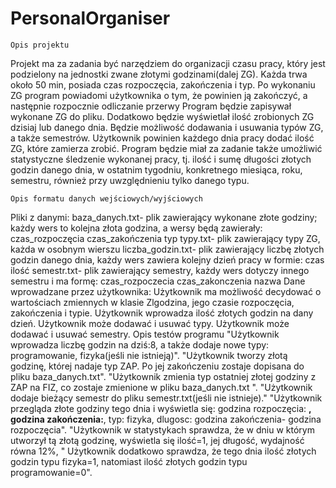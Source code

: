 # PersonalOrganiser
	Opis projektu
Projekt ma za zadania być narzędziem do organizacji czasu pracy, który jest podzielony na jednostki zwane złotymi godzinami(dalej ZG). Każda trwa około 50 min, posiada czas rozpoczęcia, zakończenia i typ. Po wykonaniu ZG program powiadomi użytkownika o tym, że powinien ją zakończyć, a następnie rozpocznie odliczanie przerwy  Program będzie zapisywał wykonane ZG do pliku. Dodatkowo będzie wyświetlał ilość zrobionych ZG dzisiaj lub danego dnia. Będzie możliwość dodawania i usuwania typów ZG, a także semestrów.
Użytkownik powinien każdego dnia pracy dodać ilość ZG, które zamierza zrobić. 
Program będzie miał za zadanie także umożliwić statystyczne śledzenie wykonanej pracy, tj. ilość i sumę długości złotych godzin danego dnia, w ostatnim tygodniu, konkretnego miesiąca, roku, semestru, również przy uwzględnieniu tylko danego typu. 



	Opis formatu danych wejściowych/wyjściowych
Pliki z danymi:
baza_danych.txt- plik zawierający wykonane złote godziny; każdy wers to kolejna złota godzina, a wersy będą zawierały: czas_rozpoczęcia czas_zakończenia typ
typy.txt- plik zawierający typy ZG, każda w osobnym wierszu
liczba_godzin.txt- plik zawierający liczbę złotych godzin danego dnia, każdy wers zawiera kolejny dzień pracy w formie: czas ilość
semestr.txt- plik zawierający semestry, każdy wers dotyczy innego semestru i ma formę: czas_rozpoczecia czas_zakonczenia nazwa
Dane wprowadzane przez użytkownika:
Użytkownik ma możliwość decydować o wartościach zmiennych w klasie Zlgodzina, jego czasie rozpoczęcia, zakończenia i typie. 
Użytkownik wprowadza ilość złotych godzin na dany dzień.
Użytkownik może dodawać i usuwać typy.
Użytkownik może dodawać i usuwać semestry.
	Opis testów programu
"Użytkownik wprowadza liczbę godzin na dziś:8, a także dodaje nowe typy: programowanie, fizyka(jeśli nie istnieją)".
"Użytkownik tworzy złotą godzinę, której nadaje typ ZAP. Po jej zakończeniu zostaje dopisana do pliku baza_danych.txt".
"Użytkownik zmienia typ ostatniej złotej godziny z ZAP na FIZ, co zostaje zmienione w pliku baza_danych.txt ".
"Użytkownik dodaje bieżący semestr do pliku semestr.txt(jeśli nie istnieje)."
"Użytkownik przegląda złote godziny tego dnia i wyświetla się: 
godzina rozpoczęcia: __________, godzina zakończenia:__________,  typ: fizyka, dlugosc: godzina zakończenia- godzina rozpoczęcia".
"Użytkownik w statystykach sprawdza, że w dniu w którym utworzył tą złotą godzinę, wyświetla się ilość=1, jej długość, wydajność równa 12%,
" Użytkownik dodatkowo sprawdza, że tego dnia ilość złotych godzin typu fizyka=1, natomiast ilość złotych godzin typu programowanie=0".
